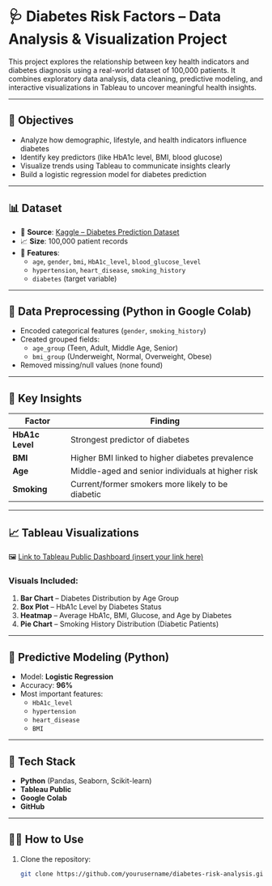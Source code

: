 # 🩺 Diabetes Risk Factors – Data Analysis & Visualization Project

This project explores the relationship between key health indicators and diabetes diagnosis using a real-world dataset of 100,000 patients. It combines exploratory data analysis, data cleaning, predictive modeling, and interactive visualizations in Tableau to uncover meaningful health insights.

---

## 📌 Objectives

- Analyze how demographic, lifestyle, and health indicators influence diabetes
- Identify key predictors (like HbA1c level, BMI, blood glucose)
- Visualize trends using Tableau to communicate insights clearly
- Build a logistic regression model for diabetes prediction

---

## 📊 Dataset

- 📂 **Source**: [Kaggle – Diabetes Prediction Dataset](https://www.kaggle.com/datasets/iammustafatz/diabetes-prediction-dataset)
- 📈 **Size**: 100,000 patient records
- 🧪 **Features**:
  - `age`, `gender`, `bmi`, `HbA1c_level`, `blood_glucose_level`
  - `hypertension`, `heart_disease`, `smoking_history`
  - `diabetes` (target variable)

---

## 🧼 Data Preprocessing (Python in Google Colab)

- Encoded categorical features (`gender`, `smoking_history`)
- Created grouped fields:
  - `age_group` (Teen, Adult, Middle Age, Senior)
  - `bmi_group` (Underweight, Normal, Overweight, Obese)
- Removed missing/null values (none found)

---

## 🧠 Key Insights

| Factor         | Finding |
|----------------|---------|
| **HbA1c Level** | Strongest predictor of diabetes |
| **BMI**         | Higher BMI linked to higher diabetes prevalence |
| **Age**         | Middle-aged and senior individuals at higher risk |
| **Smoking**     | Current/former smokers more likely to be diabetic |

---

## 📈 Tableau Visualizations

🖼️ [Link to Tableau Public Dashboard (insert your link here)]()

### Visuals Included:
1. **Bar Chart** – Diabetes Distribution by Age Group
2. **Box Plot** – HbA1c Level by Diabetes Status
3. **Heatmap** – Average HbA1c, BMI, Glucose, and Age by Diabetes
4. **Pie Chart** – Smoking History Distribution (Diabetic Patients)

---

## 🤖 Predictive Modeling (Python)

- Model: **Logistic Regression**
- Accuracy: **96%**
- Most important features:
  - `HbA1c_level`
  - `hypertension`
  - `heart_disease`
  - `BMI`

---

## 🧰 Tech Stack

- **Python** (Pandas, Seaborn, Scikit-learn)
- **Tableau Public**
- **Google Colab**
- **GitHub**

---

## 🧑‍💼 How to Use

1. Clone the repository:
   ```bash
   git clone https://github.com/yourusername/diabetes-risk-analysis.git
